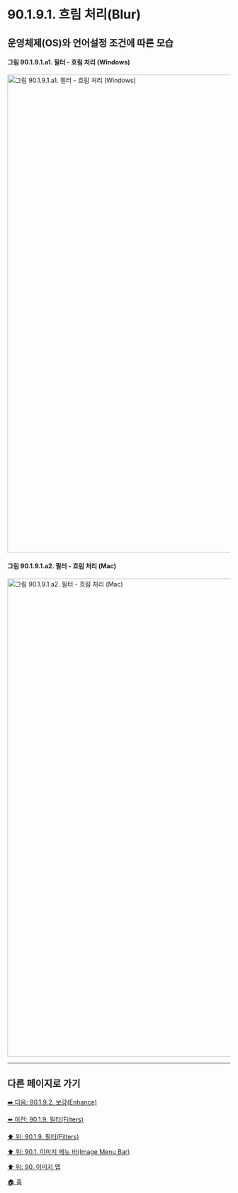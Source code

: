 # 90.1.9.1. 흐림 처리(Blur)
## 운영체제(OS)와 언어설정 조건에 따른 모습
#### 그림 90.1.9.1.a1. 필터 - 흐림 처리 (Windows)
<img width="1080" alt="그림 90.1.9.1.a1. 필터 - 흐림 처리 (Windows)" environment="Windows 10 GIMP 2.10.36" src="https://github.com/wonder13662/gimp/assets/15767104/ae78d63b-4b58-43da-b511-4773bd0e3659">

#### 그림 90.1.9.1.a2. 필터 - 흐림 처리 (Mac)
<img width="1080" alt="그림 90.1.9.1.a2. 필터 - 흐림 처리 (Mac)" environment="MacOS:Sonoma 14.2.1 GIMP 2.10.36" src="https://github.com/wonder13662/gimp/assets/15767104/84e4ed60-b937-46da-83ec-1ffbeb9ae30b">

***

## 다른 페이지로 가기

[➡️ 다음: 90.1.9.2. 보강(Enhance)](./90-01-09-filtersx-02-enhance.md)

[⬅️ 이전: 90.1.9. 필터(Filters)](./90-01-09-filters.md)

[⬆️ 위: 90.1.9. 필터(Filters)](./90-01-09-filters.md)

[⬆️ 위: 90.1. 이미지 메뉴 바(Image Menu Bar)](./90-01-00-image-menu-bar.md)

[⬆️ 위: 90. 이미지 맵](./90-00-image-map.md)

[🏠 홈](./00-home.md)
